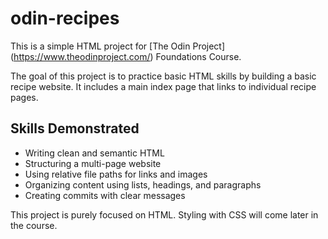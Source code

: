 # odin-recipes
This is a simple HTML project for [The Odin Project] (https://www.theodinproject.com/) Foundations Course.

The goal of this project is to practice basic HTML skills by building a
basic recipe website. It includes a main index page that links to
individual recipe pages.

## Skills Demonstrated
- Writing clean and semantic HTML
- Structuring a multi-page website
- Using relative file paths for links and images
- Organizing content using lists, headings, and paragraphs
- Creating commits with clear messages

This project is purely focused on HTML. Styling with CSS will come later
in the course.


